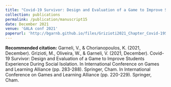 ```yaml
---
title: "Covid-19 Survivor: Design and Evaluation of a Game to Improve Students’ Experience During Social Isolation"
collection: publications
permalink: /publication/manuscript15
date: December 2021
venue: 'GALA conf 2021'
paperurl: 'http://bgarnb.github.io/files/Grizioti2021_Chapter_Covid-19SurvivorDesignAndEvalu.pdf'
---
```


<b> Recommended citation:</b> Garneli, V., & Chorianopoulos, K. (2021, December). Grizioti, M., Oliveira, W., & Garneli, V. (2021, December). Covid-19 Survivor: Design and Evaluation of a Game to Improve Students Experience During Social Isolation. In International Conference on Games and Learning Alliance (pp. 283-288). Springer, Cham. In International Conference on Games and Learning Alliance (pp. 220-229). Springer, Cham.
